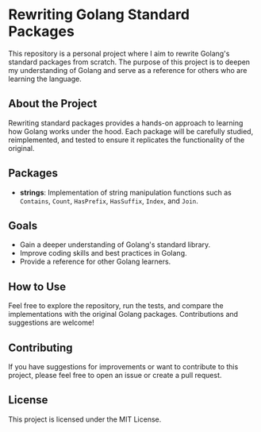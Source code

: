 
# Rewriting Golang Standard Packages

This repository is a personal project where I aim to rewrite Golang's standard packages from scratch. The purpose of this project is to deepen my understanding of Golang and serve as a reference for others who are learning the language.

## About the Project

Rewriting standard packages provides a hands-on approach to learning how Golang works under the hood. Each package will be carefully studied, reimplemented, and tested to ensure it replicates the functionality of the original.

## Packages

- **strings**: Implementation of string manipulation functions such as `Contains`, `Count`, `HasPrefix`, `HasSuffix`, `Index`, and `Join`.

## Goals

- Gain a deeper understanding of Golang's standard library.
- Improve coding skills and best practices in Golang.
- Provide a reference for other Golang learners.

## How to Use

Feel free to explore the repository, run the tests, and compare the implementations with the original Golang packages. Contributions and suggestions are welcome!

## Contributing

If you have suggestions for improvements or want to contribute to this project, please feel free to open an issue or create a pull request.

## License

This project is licensed under the MIT License.

